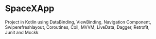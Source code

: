 # SpaceXApp

Project in Kotlin using DataBinding, ViewBinding, Navigation Component, Swiperefreshlayout, Coroutines, Coil, MVVM, LiveData, Dagger, Retrofit, Junit and Mockk
